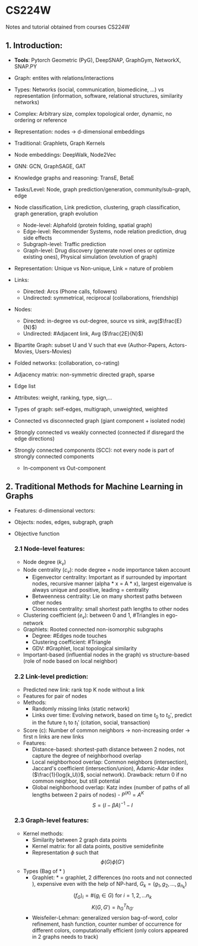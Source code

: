 # CS224W
Notes and tutorial obtained from courses CS224W 

## 1. Introduction:

- **Tools**: Pytorch Geometric (PyG), DeepSNAP, GraphGym, NetworkX, SNAP.PY
- Graph: entites with relations/interactions
- Types: Networks (social, communication, biomedicine, ...) vs representation (information, software, relational structures, similarity networks)
- Complex: Arbitrary size, complex topological order, dynamic, no ordering or reference 
- Representation: nodes $\rightarrow$ d-dimensional embeddings
- Traditional: Graphlets, Graph Kernels
- Node embeddings: DeepWalk, Node2Vec
- GNN: GCN, GraphSAGE, GAT
- Knowledge graphs and reasoning: TransE, BetaE
- Tasks/Level: Node, graph prediction/generation, community/sub-graph, edge

- Node classification, Link prediction, clustering, graph classification, graph generation, graph evolution
    * Node-level: Alphafold (protein folding, spatial graph)
    * Edge-level: Recommender Systems, node relation prediction, drug side effects
    * Subgraph-level: Traffic prediction 
    * Graph-level: Drug discovery (generate novel ones or optimize existing ones), Physical simulation (evolution of graph)

- Representation: Unique vs Non-unique, Link = nature of problem
- Links:
    * Directed: Arcs (Phone calls, followers)
    * Undirected: symmetrical, reciprocal (collaborations, friendship)
- Nodes:
    * Directed: in-degree vs out-degree, source vs sink, avg($\frac{E}{N}$)
    * Undirected: #Adjacent link, Avg ($\frac{2E}{N}$)
- Bipartite Graph: subset U and V such that eve (Author-Papers, Actors-Movies, Users-Movies)
- Folded networks: (collaboration, co-rating)
- Adjacency matrix: non-symmetric directed graph, sparse 
- Edge list
- Attributes: weight, ranking, type, sign,...
- Types of graph: self-edges, multigraph, unweighted, weighted
- Connected vs disconnected graph (giant component + isolated node)
- Strongly connected vs weakly connected (connected if disregard the edge directions)
- Strongly connected components (SCC): not every node is part of strongly connected components 
    * In-component vs Out-component

## 2. Traditional Methods for Machine Learning in Graphs
- Features: d-dimensional vectors:
- Objects: nodes, edges, subgraph, graph
- Objective function

    ### 2.1 Node-level features:
    - Node degree ($k_v$)
    - Node centrality ($c_v$): node degree + node importance taken account
        * Eigenvector centrality: Important as if surrounded by important nodes, recursive manner (alpha * x = A * x), largest eigenvalue is always unique and positive, leading = centrality
        * Betweenness centrality: Lie on many shortest paths between other nodes
        * Closeness centrality: small shortest path lengths to other nodes
    - Clustering coefficient ($e_v$): between 0 and 1, #Triangles in ego-network
    - Graphlets: Rooted connected non-isomorphic subgraphs
        * Degree: #Edges node touches
        * Clustering coefficient: #Triangle
        * GDV: #Graphlet, local topological similarity 
    - Important-based (influential nodes in the graph) vs structure-based (role of node based on local neighbor)

    ### 2.2 Link-level prediction:
    - Predicted new link: rank top K node without a link  
    - Features for pair of nodes
    - Methods:
        - Randomly missing links (static network)
        - Links over time: Evolving network, based on time $t_0$ to $t_0'$, predict in the future $t_1$ to $t_1'$ (citation, social, transaction)
    - Score (c): Number of common neighbors $\rightarrow$ non-increasing order $\rightarrow$ first n links are new links 
    - Features:
        - Distance-based: shortest-path distance between 2 nodes, not capture the degree of neighborhood overlap
        - Local neighborhood overlap: Common neighbors (intersection), Jaccard's coefficient (intersection/union), Adamic-Adar index ($\frac{1}{log(k_U)}$, social network). Drawback: return 0 if no common neighbor, but still potential
        - Global neighborhood overlap: Katz index (number of paths of all lengths between 2 pairs of nodes) - $P^{(K)}$ = $A^K$
        $$S = (I - \beta A)^{-1} - I$$
    

    ### 2.3 Graph-level features:
    - Kernel methods: 
        * Similarity between 2 graph data points
        * Kernel matrix: for all data points, positive semidefinite
        * Representation $\phi$ such that
        $$\phi(G) \dot \phi(G')$$
    - Types (Bag of * )
        * Graphlet: * = graphlet, 2 differences (no roots and not connected ), expensive even with the help of NP-hard, $G_k = (g_1, g_2, ..., g_{n_k})$
        $$(f_G)_i = \#(g_i \in G) \text{ for } i = 1, 2, ... n_k$$
        $$K(G, G') = h_G^T h_{G'}$$
        * Weisfeiler-Lehman: generalized version bag-of-word, color refinement, hash function, counter number of occurrence for different colors, computationally efficient (only colors appeared in 2 graphs needs to track)